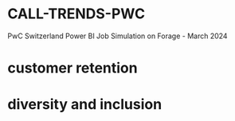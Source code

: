 # CALL-TRENDS-PWC
PwC Switzerland Power BI Job Simulation on Forage - March 2024
# customer retention
# diversity and inclusion
